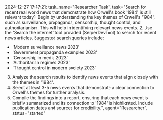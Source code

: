 2024-12-27 17:47:21: task_name="Researcher Task", task="Search for recent real world news that demonstrate how Orwell's book '1984' is still relevant today1. Begin by understanding the key themes of Orwell's '1984', such as surveillance, propaganda, censorship, thought control, and authoritarianism. This will help in identifying relevant news events.
2. Use the 'Search the internet' tool provided (SerperDevTool) to search for recent news articles. Suggested search queries include:
   - 'Modern surveillance news 2023'
   - 'Government propaganda examples 2023'
   - 'Censorship in media 2023'
   - 'Authoritarian regimes 2023'
   - 'Thought control in modern society 2023'
3. Analyze the search results to identify news events that align closely with the themes in '1984'.
4. Select at least 3-5 news events that demonstrate a clear connection to Orwell's themes for further analysis.
5. Compile the findings into a report, ensuring that each news event is briefly summarized and its connection to '1984' is highlighted. Include publication dates and sources for credibility.", agent="Researcher", status="started"

